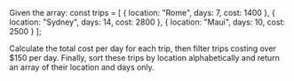 Given the array:
const trips = [
{ location: "Rome", days: 7, cost: 1400 },
{ location: "Sydney", days: 14, cost: 2800 },
{ location: "Maui", days: 10, cost: 2500 }
];

Calculate the total cost per day for each trip, then filter trips costing over $150 per day. Finally, sort these trips by location alphabetically and return an array of their location and days only.
